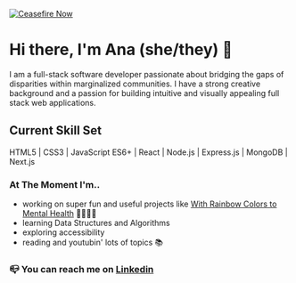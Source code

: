 [![Ceasefire Now](https://badge.techforpalestine.org/ceasefire-now)](https://techforpalestine.org/learn-more)

# Hi there, I'm Ana (she/they) 🚀

I am a full-stack software developer passionate about bridging the gaps of disparities within marginalized communities. I have a strong creative background and a passion for building intuitive and visually appealing full stack web applications.

## Current Skill Set
HTML5 | CSS3 | JavaScript ES6+ | React | Node.js | Express.js | MongoDB | Next.js

### At The Moment I'm..
- working on super fun and useful projects like [With Rainbow Colors to Mental Health](https://github.com/anaURL/uz-dugine-boje-do-mentalnog-zdravlja) 🏳️‍🌈🏳️‍⚧️
- learning Data Structures and Algorithms
- exploring accessibility
- reading and youtubin' lots of topics 📚


### 📪 You can reach me on [Linkedin](https://www.linkedin.com/in/anaurlic/) 

